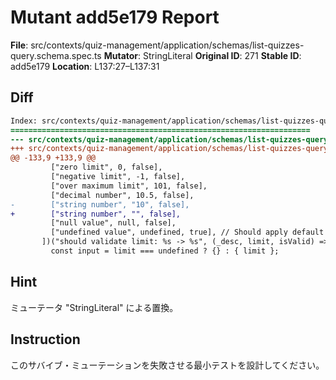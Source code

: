 # Mutant add5e179 Report

**File**: src/contexts/quiz-management/application/schemas/list-quizzes-query.schema.spec.ts
**Mutator**: StringLiteral
**Original ID**: 271
**Stable ID**: add5e179
**Location**: L137:27–L137:31

## Diff

```diff
Index: src/contexts/quiz-management/application/schemas/list-quizzes-query.schema.spec.ts
===================================================================
--- src/contexts/quiz-management/application/schemas/list-quizzes-query.schema.spec.ts	original
+++ src/contexts/quiz-management/application/schemas/list-quizzes-query.schema.spec.ts	mutated #271
@@ -133,9 +133,9 @@
         ["zero limit", 0, false],
         ["negative limit", -1, false],
         ["over maximum limit", 101, false],
         ["decimal number", 10.5, false],
-        ["string number", "10", false],
+        ["string number", "", false],
         ["null value", null, false],
         ["undefined value", undefined, true], // Should apply default
       ])("should validate limit: %s -> %s", (_desc, limit, isValid) => {
         const input = limit === undefined ? {} : { limit };
```

## Hint

ミューテータ "StringLiteral" による置換。

## Instruction

このサバイブ・ミューテーションを失敗させる最小テストを設計してください。
